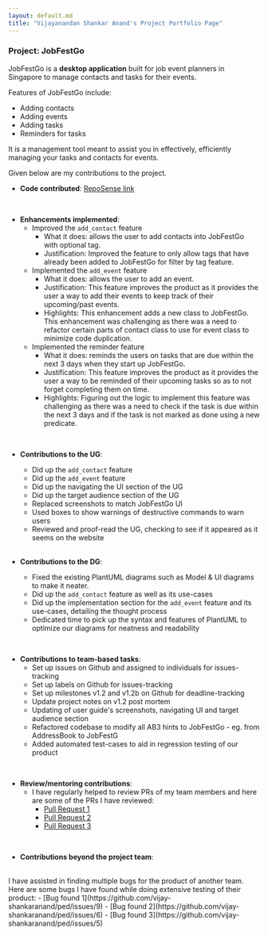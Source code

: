 ```yaml
---
layout: default.md
title: "Vijayanandan Shankar Anand's Project Portfolio Page"
---
```


### Project: JobFestGo

JobFestGo is a **desktop application** built for job event planners in Singapore to manage contacts and tasks for their events.

Features of JobFestGo include:
- Adding contacts
- Adding events
- Adding tasks
- Reminders for tasks

It is a management tool meant to assist you in effectively, efficiently managing your tasks and contacts for events.

Given below are my contributions to the project.

* **Code contributed**: [RepoSense link](https://nus-cs2103-ay2324s1.github.io/tp-dashboard/?search=vijay-shankaranand&breakdown=true)

<br>

* **Enhancements implemented**:
    - Improved the `add_contact` feature
        - What it does: allows the user to add contacts into JobFestGo with optional tag.
        - Justification: Improved the feature to only allow tags that have already been added to JobFestGo for filter by tag feature.
    - Implemented the `add_event` feature
        - What it does: allows the user to add an event.
        - Justification: This feature improves the product as it provides the user a way to add their events to keep track of their upcoming/past events.
        - Highlights: This enhancement adds a new class to JobFestGo. This enhancement was challenging as there was a need to refactor certain parts of contact class to use for event class to minimize code duplication.
    - Implemented the reminder feature
        - What it does: reminds the users on tasks that are due within the next 3 days when they start up JobFestGo.
        - Justification: This feature improves the product as it provides the user a way to be reminded of their upcoming tasks so as to not forget completing them on time.
        - Highlights: Figuring out the logic to implement this feature was challenging as there was a need to check if the task is due within the next 3 days and if the task is not marked as done using a new predicate.
  

<br>


* **Contributions to the UG**:
    - Did up the `add_contact` feature
    - Did up the `add_event` feature
    - Did up the navigating the UI section of the UG
    - Did up the target audience section of the UG
    - Replaced screenshots to match JobFestGo UI
    - Used boxes to show warnings of destructive commands to warn users
    - Reviewed and proof-read the UG, checking to see if it appeared as it seems on the website

  <br>

* **Contributions to the DG**:
    - Fixed the existing PlantUML diagrams such as Model & UI diagrams to make it neater.
    - Did up the `add_contact` feature as well as its use-cases
    - Did up the implementation section for the `add_event` feature and its use-cases, detailing the thought process
    - Dedicated time to pick up the syntax and features of PlantUML to optimize our diagrams for neatness and readability

<br>

* **Contributions to team-based tasks**:
    - Set up issues on Github and assigned to individuals for issues-tracking
    - Set up labels on Github for issues-tracking 
    - Set up milestones v1.2 and v1.2b on Github for deadline-tracking
    - Update project notes on v1.2 post mortem
    - Updating of user guide's screenshots, navigating UI and target audience section
    - Refactored codebase to modify all AB3 hints to JobFestGo - eg. from AddressBook to JobFestG
    - Added automated test-cases to aid in regression testing of our product

<br>

* **Review/mentoring contributions**:
    - I have regularly helped to review PRs of my team members and here are some of the PRs I have reviewed:
        - [Pull Request 1](https://github.com/AY2324S1-CS2103T-T09-1/tp/pull/271)
        - [Pull Request 2](https://github.com/AY2324S1-CS2103T-T09-1/tp/pull/140)
        - [Pull Request 3](https://github.com/AY2324S1-CS2103T-T09-1/tp/pull/96)
      
<br>

* **Contributions beyond the project team**:
<br>
  I have assisted in finding multiple bugs for the product of another team.
  Here are some bugs I have found while doing extensive testing of their product:
    - [Bug found 1](https://github.com/vijay-shankaranand/ped/issues/9)
    - [Bug found 2](https://github.com/vijay-shankaranand/ped/issues/6)
    - [Bug found 3](https://github.com/vijay-shankaranand/ped/issues/5)
